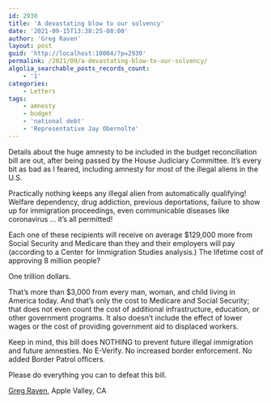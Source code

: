 ```yaml
---
id: 2930
title: 'A devastating blow to our solvency'
date: '2021-09-15T13:38:25-08:00'
author: 'Greg Raven'
layout: post
guid: 'http://localhost:10004/?p=2930'
permalink: /2021/09/a-devastating-blow-to-our-solvency/
algolia_searchable_posts_records_count:
    - '1'
categories:
    - Letters
tags:
    - amnesty
    - budget
    - 'national debt'
    - 'Representative Jay Obernolte'
---
```


Details about the huge amnesty to be included in the budget reconciliation bill are out, after being passed by the House Judiciary Committee. It’s every bit as bad as I feared, including amnesty for most of the illegal aliens in the U.S.

Practically nothing keeps any illegal alien from automatically qualifying! Welfare dependency, drug addiction, previous deportations, failure to show up for immigration proceedings, even communicable diseases like coronavirus … it’s all permitted!

Each one of these recipients will receive on average $129,000 more from Social Security and Medicare than they and their employers will pay (according to a Center for Immigration Studies analysis.) The lifetime cost of approving 8 million people?

One trillion dollars.

That’s more than $3,000 from every man, woman, and child living in America today. And that’s only the cost to Medicare and Social Security; that does not even count the cost of additional infrastructure, education, or other government programs. It also doesn’t include the effect of lower wages or the cost of providing government aid to displaced workers.

Keep in mind, this bill does NOTHING to prevent future illegal immigration and future amnesties. No E-Verify. No increased border enforcement. No added Border Patrol officers.

Please do everything you can to defeat this bill.

[Greg Raven](https://www.gregraven.org/), Apple Valley, CA